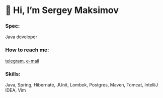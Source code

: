 <h1 align="left">👋 Hi, I’m Sergey Maksimov</h1>

<h3 align="left">Spec:</h3> 

Java developer

<h3 align="left">How to reach me:</h3> 

[telegram](https://t.me/serjmaks), [e-mail](mailto:sergeymaksimov1993@gmail.com?subject=[GitHub])

<h3 align="left">Skills:</h3>

Java, Spring, Hibernate, JUnit, Lombok, Postgres, Maven, Tomcat, IntelliJ IDEA, Vim

<!---
<h3 align="left">GitHub stats:</h3>

<table>
  <tr>
    <td>
      <p>
        &nbsp;<img align="center" src="https://github-readme-stats.vercel.app/api?username=serj-maks&show_icons=true&theme=tokyonight&include_all_commits=true&hide_rank=true" alt="serj-maks"/>
      </p>
    </td>
    <td>
      
![Top Langs](https://github-readme-stats.vercel.app/api/top-langs/?username=serj-maks&layout=compact&theme=radical)
    </td>
  </tr>
</table>

<p align="left"> <img src="https://komarev.com/ghpvc/?username=serj-maks" alt="serj-maks" /> </p>
--->

<!---
serj-maks/serj-maks is a ✨ special ✨ repository because its `README.md` (this file) appears on your GitHub profile.
You can click the Preview link to take a look at your changes.
--->
